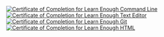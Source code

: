 <a href="https://www.learnenough.com/certificates/RolandDecker"><img src="https://www.learnenough.com/certificates/RolandDecker/command-line-tutorial.svg" alt="Certificate of Completion for Learn Enough Command Line"></a><a href="https://www.learnenough.com/certificates/RolandDecker"><img src="https://www.learnenough.com/certificates/RolandDecker/text-editor-tutorial.svg" alt="Certificate of Completion for Learn Enough Text Editor"></a><a href="https://www.learnenough.com/certificates/RolandDecker"><img src="https://www.learnenough.com/certificates/RolandDecker/git-tutorial.svg" alt="Certificate of Completion for Learn Enough Git"></a><a href="https://www.learnenough.com/certificates/RolandDecker"><img src="https://www.learnenough.com/certificates/RolandDecker/html-tutorial.svg" alt="Certificate of Completion for Learn Enough HTML"></a>

